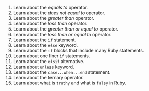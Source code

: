 1. Learn about the *equals to* operator.
2. Learn about the *does not equal to* operator.
3. Learn about the *greater than* operator.
4. Learn about the *less than* operator.
5. Learn about the *greater than or equal to* operator.
6. Learn about the *less than or equal to* operator.
7. Learn about the `if` statement.
8. Learn about the `else` keyword.
9. Learn about the `if` blocks that include many Ruby statements.
10. Learn about one liner `if` statements.
11. Learn about the `elsif` alternative.
12. Learn about `unless` keyword.
13. Learn about the `case...when...end` statement.
14. Learn about the ternary operator.
15. Learn about what is `truthy` and what is `falsy` in Ruby.
